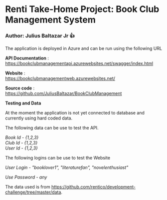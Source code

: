 # Renti Take-Home Project: Book Club Management System
### Author: Julius Baltazar Jr :+1:

The application is deployed in Azure and can be run using the following URL

**API Documentation**  :    
https://bookclubmanagementapi.azurewebsites.net/swagger/index.html

**Website**  :  
https://bookclubmanagementweb.azurewebsites.net/

**Source code**  :  
https://github.com/JuliusBaltazar/BookClubManagement



**Testing and Data**

At the moment the application is not yet connected to database and currently using hard coded data.

The following data can be use to test the API. 

  *Book Id - {1,2,3}*   
  *Club Id - {1,2,3}*   
  *User Id - {1,2,3}*  

The following logins can be use to test the Website

 *User Login - "booklover1", "literaturefan", "novelenthusiast"*

 *Use Password - any*

The data used is from https://github.com/rentico/development-challenge/tree/master/data.





